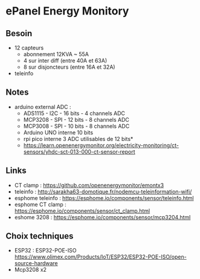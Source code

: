 # ePanel Energy Monitory

## Besoin

 - 12 capteurs
   - abonnement 12KVA ~ 55A
   - 4 sur inter diff (entre 40A et 63A)
   - 8 sur disjoncteurs (entre 16A et 32A)
 - teleinfo
 
## Notes

 - arduino external ADC :
   - ADS1115 - I2C - 16 bits - 4 channels ADC
   - MCP3208 - SPI - 12 bits - 8 channels ADC
   - MCP3008 - SPI - 10 bits - 8 channels ADC
   - Arduino UNO interne 10 bits
   - rpi pico interne 3 ADC utilisables de 12 bits*
   - https://learn.openenergymonitor.org/electricity-monitoring/ct-sensors/yhdc-sct-013-000-ct-sensor-report

## Links

 - CT clamp : https://github.com/openenergymonitor/emontx3
 - teleinfo : http://sarakha63-domotique.fr/nodemcu-teleinformation-wifi/
 - esphome teleinfo : https://esphome.io/components/sensor/teleinfo.html
 - esphome CT clamp : https://esphome.io/components/sensor/ct_clamp.html
 - eshome 3208 : https://esphome.io/components/sensor/mcp3204.html

## Choix techniques

 - ESP32 : ESP32-POE-ISO https://www.olimex.com/Products/IoT/ESP32/ESP32-POE-ISO/open-source-hardware
 - Mcp3208 x2
